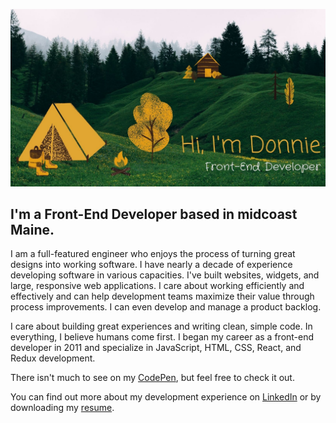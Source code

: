 ![Hi, I'm Donnie, Front-End Developer](./files/hero-intro.jpg)

## I'm a Front-End Developer based in midcoast Maine.

I am a full-featured engineer who enjoys the process of turning
great designs into working software. I have nearly a decade of
experience developing software in various capacities. I've built
websites, widgets, and large, responsive web applications. I care
about working efficiently and effectively and can help development
teams maximize their value through process improvements. I can even
develop and manage a product backlog.

I care about building great experiences and writing clean, simple
code. In everything, I believe humans come first. I began my career
as a front-end developer in 2011 and specialize in JavaScript, HTML, CSS, React, and Redux development.

There isn't much to see on my [CodePen](https://codepen.io/donniehyde), but feel free to check it out.

You can find out more about my development experience on [LinkedIn](https://www.linkedin.com/in/donaldhyde/) or by downloading my [resume](./files/donaldHydeResume.pdf).

<!--
**DonaldHyde/donaldhyde** is a ✨ _special_ ✨ repository because its `README.md` (this file) appears on your GitHub profile.

Here are some ideas to get you started:

- 🔭 I’m currently working on ...
- 🌱 I’m currently learning ...
- 👯 I’m looking to collaborate on ...
- 🤔 I’m looking for help with ...
- 💬 Ask me about ...
- 📫 How to reach me: ...
- 😄 Pronouns: ...
- ⚡ Fun fact: ...
-->
